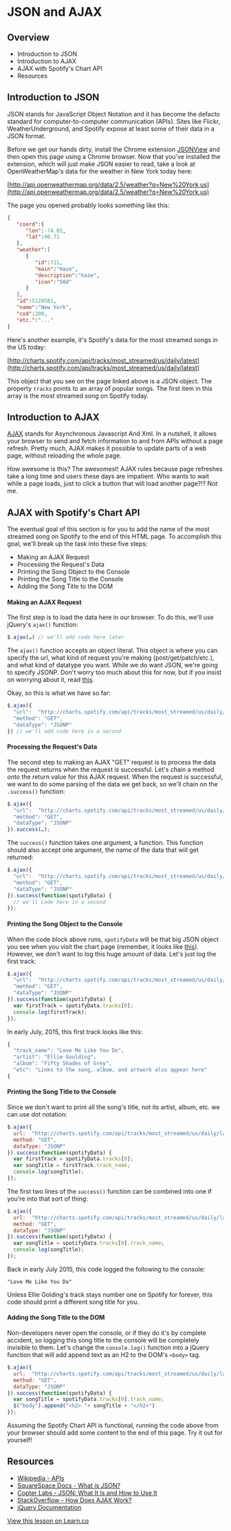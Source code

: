 # JSON and AJAX

## Overview

* Introduction to JSON
* Introduction to AJAX
* AJAX with Spotify's Chart API
* Resources

## Introduction to JSON

JSON stands for JavaScript Object Notation and it has become the defacto standard for computer-to-computer communication (APIs). Sites like Flickr, WeatherUnderground, and Spotify expose at least some of their data in a JSON format. 

Before we get our hands dirty, install the Chrome extension [JSONView](https://github.com/jamiew/jsonview-chrome) and then open this page using a Chrome browser. Now that you've installed the extension, which will just make JSON easier to read, take a look at OpenWeatherMap's data for the weather in New York today here:

[http://api.openweathermap.org/data/2.5/weather?q=New%20York,us](http://api.openweathermap.org/data/2.5/weather?q=New%20York,us)

The page you opened probably looks something like this:

```json
{  
   "coord":{  
      "lon":-74.01,
      "lat":40.71
   },
   "weather":[  
      {  
         "id":721,
         "main":"Haze",
         "description":"haze",
         "icon":"50d"
      }
   ],
   "id":5128581,
   "name":"New York",
   "cod":200,
   "etc.":"..."
}
```

Here's another example, it's Spotify's data for the most streamed songs in the US today:

[http://charts.spotify.com/api/tracks/most_streamed/us/daily/latest](http://charts.spotify.com/api/tracks/most_streamed/us/daily/latest)

This object that you see on the page linked above is a JSON object. The property `tracks` points to an array of popular songs. The first item in this array is the most streamed song on Spotify today. 

## Introduction to AJAX

[AJAX](http://stackoverflow.com/a/1510156/2890716) stands for Asynchronous Javascript And Xml. In a nutshell, it allows your browser to send and fetch information to and from APIs without a page refresh. Pretty much, AJAX makes it possible to update parts of a web page, without reloading the whole page.

How awesome is this? The awesomest! AJAX rules because page refreshes take a long time and users these days are impatient. Who wants to wait while a page loads, just to click a button that will load another page?!? Not me. 

## AJAX with Spotify's Chart API

The eventual goal of this section is for you to add the name of the most streamed song on Spotify to the end of this HTML page. To accomplish this goal, we'll break up the task into these five steps:

* Making an AJAX Request
* Processing the Request's Data
* Printing the Song Object to the Console
* Printing the Song Title to the Console
* Adding the Song Title to the DOM

#### Making an AJAX Request

The first step is to load the data []() here in our browser. To do this, we'll use jQuery's `ajax()` function:

```javascript
$.ajax(…) // we'll add code here later
```

The `ajax()` function accepts an object literal. This object is where you can specify the url, what kind of request you're making (post/get/patch/etc.), and what kind of datatype you want. While we do want JSON, we're going to specify JSONP. Don't worry too much about this for now, but if you insist on worrying about it, read [this](http://json-jsonp-tutorial.craic.com/index.html).

Okay, so this is what we have so far:

```javascript
$.ajax({
  "url":  "http://charts.spotify.com/api/tracks/most_streamed/us/daily/latest",
  "method": "GET",
  "dataType": "JSONP"
}) // we'll add code here in a second
```

#### Processing the Request's Data

The second step to making an AJAX "GET" request is to process the data the request returns when the request is successful. Let's chain a method onto the return value for this AJAX request. When the request is successful, we want to do some parsing of the data we get back, so we'll chain on the `.success()` function:

```javascript
$.ajax({
  "url":  "http://charts.spotify.com/api/tracks/most_streamed/us/daily/latest",
  "method": "GET",
  "dataType": "JSONP"
}).success(…);
```
The `success()` function takes one argument, a function. This function should also accept one argument, the name of the data that will get returned:

```javascript
$.ajax({
  "url":  "http://charts.spotify.com/api/tracks/most_streamed/us/daily/latest",
  "method": "GET",
  "dataType": "JSONP"
}).success(function(spotifyData) {
  // we'll code here in a second
});
```

#### Printing the Song Object to the Console

When the code block above runs, `spotifyData` will be that big JSON object you see when you visit the chart page (remember, it looks like [this](http://charts.spotify.com/api/tracks/most_streamed/us/daily/latest)). However, we don't want to log this huge amount of data. Let's just log the first track:

```javascript
$.ajax({
  "url":  "http://charts.spotify.com/api/tracks/most_streamed/us/daily/latest",
  "method": "GET",
  "dataType": "JSONP"
}).success(function(spotifyData) {
  var firstTrack = spotifyData.tracks[0];
  console.log(firstTrack);
});
```

In early July, 2015, this first track looks like this:

```javascript
{
  "track_name": "Love Me Like You Do",
  "artist": "Ellie Goulding",
  "album": "Fifty Shades of Grey",
  "etc": "Links to the song, album, and artwork also appear here"
{
```

#### Printing the Song Title to the Console

Since we don't want to print all the song's title, not its artist, album, etc. we can use dot notation:

```javascript
$.ajax({
  url:  "http://charts.spotify.com/api/tracks/most_streamed/us/daily/latest",
  method: "GET",
  dataType: "JSONP"
}).success(function(spotifyData) {
  var firstTrack = spotifyData.tracks[0];
  var songTitle = firstTrack.track_name;
  console.log(songTitle);
});
```

The first two lines of the `success()` function can be combined into one if you're into that sort of thing:

```javascript
$.ajax({
  url:  "http://charts.spotify.com/api/tracks/most_streamed/us/daily/latest",
  method: "GET",
  dataType: "JSONP"
}).success(function(spotifyData) {
  var songTitle = spotifyData.tracks[0].track_name;
  console.log(songTitle);
});
```

Back in early July 2015, this code logged the following to the console:

```shell
"Love Me Like You Do"
```

Unless Ellie Golding's track stays number one on Spotify for forever, this code should print a different song title for you.

#### Adding the Song Title to the DOM

Non-developers never open the console, or if they do it's by complete accident, so logging this song title to the console will be completely invisible to them. Let's change the `console.log()` function into a jQuery function that will add append text as an H2 to the DOM's `<body>` tag.

```javascript
$.ajax({
  url:  "http://charts.spotify.com/api/tracks/most_streamed/us/daily/latest",
  method: "GET",
  dataType: "JSONP"
}).success(function(spotifyData) {
  var songTitle = spotifyData.tracks[0].track_name;
  $("body").append("<h2> "+ songTitle + "</h2>")
});
```

Assuming the Spotify Chart API is functional, running the code above from your browser should add some content to the end of this page. Try it out for yourself! 

## Resources

* [Wikipedia - APIs](https://en.wikipedia.org/wiki/Application_programming_interface)
* [SquareSpace Docs - What is JSON?](http://developers.squarespace.com/what-is-json/)
* [Copter Labs - JSON: What It Is and How to Use It](http://www.copterlabs.com/blog/json-what-it-is-how-it-works-how-to-use-it/)
* [StackOverflow - How Does AJAX Work?](http://stackoverflow.com/questions/1510011/how-does-ajax-work)
* [jQuery Documentation](http://jquery.com/)

<a href='https://learn.co/lessons/intro-to-json-and-ajax.js' data-visibility='hidden'>View this lesson on Learn.co</a>
